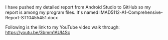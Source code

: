 I have pushed my detailed report from Android Studio to GitHub so my report is among my program files. It's named IMAD5112-A1-Comprehensive-Report-ST10455451.docx

Following is the link to my YouTube video walk through: <https://youtu.be/3bmm1AUI4Sc>
